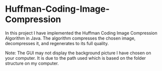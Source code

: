# Huffman-Coding-Image-Compression
In this project I have implemented the Huffman Coding Image Compression Algorithm in Java. The algorithm compresses the chosen image, decompresses it, and regenerates to its full quality.

Note: The GUI may not display the background picture I have chosen on your computer. It is due to the path used which is based on the folder structure on my computer.
